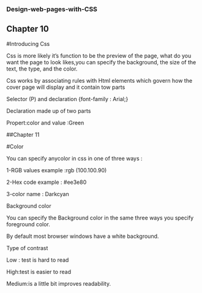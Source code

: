 ### Design-web-pages-with-CSS

## Chapter 10

#Introducing Css

Css is more likely it’s function to be the preview of the page, what do you want the page to look likes,you can specify the background, the size of the text, the type, and the color.

Css works by associating rules with Html elements which govern how the cover page will display and it contain tow parts

Selector (P) and declaration {font-family : Arial;}

Declaration made up of two parts

Propert:color and value :Green

##Chapter 11

#Color

You can specify anycolor in css in one of three ways :

1-RGB values example :rgb (100.100.90)

2-Hex code example : #ee3e80

3-color name : Darkcyan

Background color

You can specify the Background color in the same three ways you specify foreground color.

By default most browser windows have a white background.

Type of contrast

Low : test is hard to read

High:test is easier to read

Medium:is a little bit improves readability.
